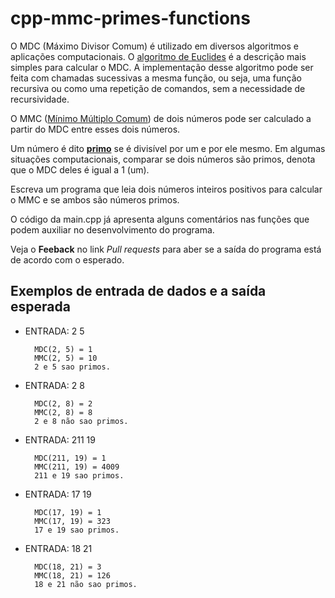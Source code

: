 # cpp-mmc-primes-functions

O MDC (Máximo Divisor Comum) é utilizado em diversos algoritmos e aplicações computacionais. O [algoritmo de Euclides](https://pt.wikipedia.org/wiki/Algoritmo_de_Euclides) é a descrição mais simples para calcular o MDC. A implementação desse algoritmo pode ser feita com chamadas sucessivas a mesma função, ou seja, uma função recursiva ou como uma repetição de comandos, sem a necessidade de recursividade.

O MMC ([Mínimo Múltiplo Comum](https://pt.wikipedia.org/wiki/M%C3%ADnimo_m%C3%BAltiplo_comum)) de dois números pode ser calculado a partir do MDC entre esses dois números.

Um número é dito **[primo](https://pt.wikipedia.org/wiki/N%C3%BAmero_primo)** se é divisível por um e por ele mesmo. Em algumas situações computacionais, comparar se dois números são primos, denota que o MDC deles é igual a 1 (um).

Escreva um programa que leia dois números inteiros positivos para calcular o MMC e se ambos são números primos.

O código da main.cpp já apresenta alguns comentários nas funções que podem auxiliar no desenvolvimento do programa.

Veja o **Feeback** no link *Pull requests* para aber se a saída do programa está de acordo com o esperado.

## Exemplos de entrada de dados e a saída esperada

- ENTRADA: 2 5

        MDC(2, 5) = 1
        MMC(2, 5) = 10
        2 e 5 sao primos.

- ENTRADA: 2 8

        MDC(2, 8) = 2
        MMC(2, 8) = 8
        2 e 8 não sao primos.

- ENTRADA: 211 19

        MDC(211, 19) = 1
        MMC(211, 19) = 4009
        211 e 19 sao primos.

- ENTRADA: 17 19

        MDC(17, 19) = 1
        MMC(17, 19) = 323
        17 e 19 sao primos.

- ENTRADA: 18 21

        MDC(18, 21) = 3
        MMC(18, 21) = 126
        18 e 21 não sao primos.
